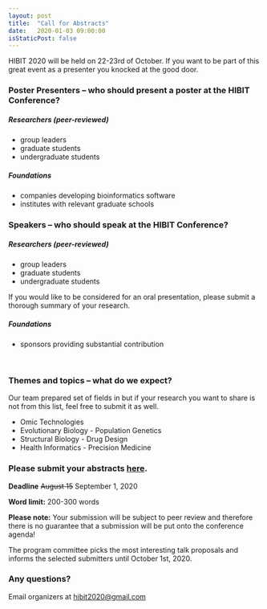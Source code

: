 ```yaml
---
layout: post
title:  "Call for Abstracts"
date:   2020-01-03 09:00:00
isStaticPost: false
---
```


HIBIT 2020 will be held on 22-23rd of October. If you want to be part of this great event as a presenter you knocked at the good door.

### Poster Presenters – who should present a poster at the HIBIT Conference?

##### Researchers (peer-reviewed)

* group leaders
* graduate students
* undergraduate students

##### Foundations

* companies developing bioinformatics software
* institutes with relevant graduate schools

### Speakers – who should speak at the HIBIT Conference?

##### Researchers (peer-reviewed)

* group leaders
* graduate students
* undergraduate students

If you would like to be considered for an oral presentation, please submit a thorough summary of your research.

##### Foundations

* sponsors providing substantial contribution

<br/>

### Themes and topics – what do we expect?

Our team prepared set of fields in but if your research you want to share is not from this list, feel free to submit it as well.

* Omic Technologies
* Evolutionary Biology - Population Genetics
* Structural Biology - Drug Design
* Health Informatics - Precision Medicine


### Please submit your abstracts [here](https://easychair.org/conferences/?conf=hibit2020).

__Deadline__ ~~August 15~~ September 1, 2020

__Word limit:__ 200-300 words

__Please note:__ Your submission will be subject to peer review and therefore there is no guarantee that a submission will be put onto the conference agenda!<br/>

The program committee picks the most interesting talk proposals and informs the selected submitters until October 1st, 2020.<br/>

### Any questions? 

Email organizers at [hibit2020@gmail.com](mailto:hibit2020@gmail.com)

